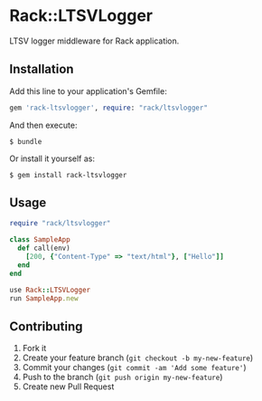 # Rack::LTSVLogger

LTSV logger middleware for Rack application.

## Installation

Add this line to your application's Gemfile:

```ruby
gem 'rack-ltsvlogger', require: "rack/ltsvlogger"
```

And then execute:

```
$ bundle
```

Or install it yourself as:

```
$ gem install rack-ltsvlogger
```

## Usage

```ruby
require "rack/ltsvlogger"

class SampleApp
  def call(env)
    [200, {"Content-Type" => "text/html"}, ["Hello"]]
  end
end

use Rack::LTSVLogger
run SampleApp.new
```

## Contributing

1. Fork it
2. Create your feature branch (`git checkout -b my-new-feature`)
3. Commit your changes (`git commit -am 'Add some feature'`)
4. Push to the branch (`git push origin my-new-feature`)
5. Create new Pull Request
